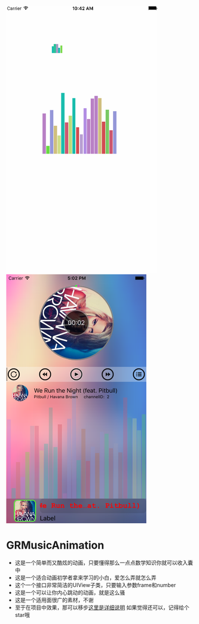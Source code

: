 
![效果图](https://github.com/GrandreChina/AddSubViewByCode-/blob/master/GRMusicUIAnimation3.gif)
![效果图2](https://github.com/GrandreChina/AddSubViewByCode-/blob/master/xiaoguotu.png)
# GRMusicAnimation
- 这是一个简单而又酷炫的动画，只要懂得那么一点点数学知识你就可以收入囊中
- 这是一个适合动画初学者拿来学习的小白，爱怎么弄就怎么弄
- 这个一个接口非常简洁的UIView子类，只要输入参数frame和number
- 这是一个可以让你内心跳动的动画，就是这么骚
- 这是一个适用面很广的素材，不谢
- 至于在项目中效果，那可以移步[这里是详细说明](http://www.jianshu.com/p/839fb27a3994)
如果觉得还可以，记得给个star哦
